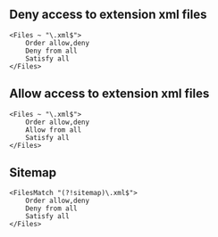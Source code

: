 ## Deny access to extension xml files

	<Files ~ "\.xml$">
		Order allow,deny
		Deny from all
		Satisfy all
	</Files>

## Allow access to extension xml files

	<Files ~ "\.xml$">
		Order allow,deny
		Allow from all
		Satisfy all
	</Files>

## Sitemap

	<FilesMatch "(?!sitemap)\.xml$">
		Order allow,deny
		Deny from all
		Satisfy all
	</Files>
